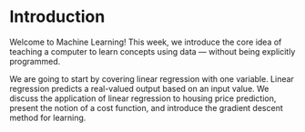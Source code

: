 # Introduction
Welcome to Machine Learning! This week, we introduce the core idea of teaching a computer to learn concepts using data — without being explicitly programmed.

We are going to start by covering linear regression with one variable. Linear regression predicts a real-valued output based on an input value. We discuss the application of linear regression to housing price prediction, present the notion of a cost function, and introduce the gradient descent method for learning.
